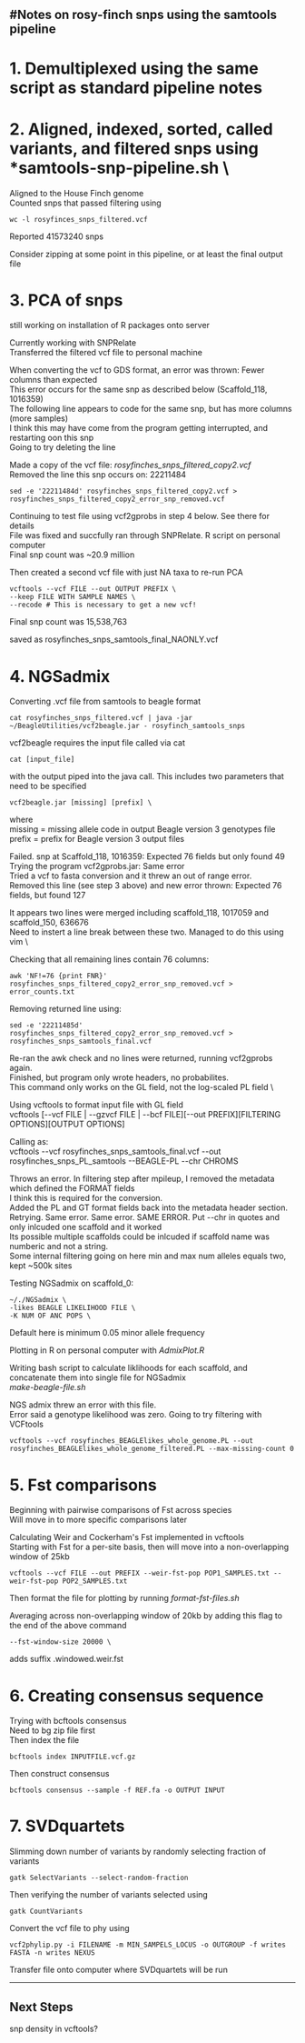 #Notes on rosy-finch snps using the samtools pipeline
-------------------------------------------------------

# 1. Demultiplexed using the same script as standard pipeline notes

# 2. Aligned, indexed, sorted, called variants, and filtered snps using *samtools-snp-pipeline.sh \
Aligned to the House Finch genome \
Counted snps that passed filtering using

	wc -l rosyfinces_snps_filtered.vcf

Reported 41573240 snps

Consider zipping at some point in this pipeline, or at least the final output file

# 3. PCA of snps

still working on installation of R packages onto server 

Currently working with SNPRelate \
Transferred the filtered vcf file to personal machine

When converting the vcf to GDS format, an error was thrown: Fewer columns than expected \
This error occurs for the same snp as described below (Scaffold_118, 1016359)\
The following line appears to code for the same snp, but has more columns (more samples) \
I think this may have come from the program getting interrupted, and restarting oon this snp \
Going to try deleting the line 

Made a copy of the vcf file: *rosyfinches_snps_filtered_copy2.vcf* \
Removed the line this snp occurs on: 22211484

	sed -e '22211484d' rosyfinches_snps_filtered_copy2.vcf > rosyfinches_snps_filtered_copy2_error_snp_removed.vcf 

Continuing to test file using vcf2gprobs in step 4 below. See there for details \
File was fixed and succfully ran through SNPRelate. R script on personal computer
\
Final snp count was ~20.9 million
 
Then created a second vcf file with just NA taxa to re-run PCA 

	vcftools --vcf FILE --out OUTPUT PREFIX \
	--keep FILE WITH SAMPLE NAMES \
	--recode # This is necessary to get a new vcf!

Final snp count was 15,538,763

saved as rosyfinches_snps_samtools_final_NAONLY.vcf

# 4. NGSadmix

Converting .vcf file from samtools to beagle format

	cat rosyfinches_snps_filtered.vcf | java -jar ~/BeagleUtilities/vcf2beagle.jar - rosyfinch_samtools_snps 

vcf2beagle requires the input file called via cat 
	
	cat [input_file]

with the output piped into the java call. This includes two parameters that need to be specified

	vcf2beagle.jar [missing] [prefix] \
where \
	missing = missing allele code in output Beagle version 3 genotypes file
	prefix = prefix for Beagle version 3 output files

Failed. snp at Scaffold_118, 1016359: Expected 76 fields but only found 49\
Trying the program vcf2gprobs.jar: Same error \
Tried a vcf to fasta conversion and it threw an out of range error. \
Removed this line (see step 3 above) and new error thrown: Expected 76 fields, but found 127

It appears two lines were merged including scaffold_118, 1017059 and scaffold_150, 636676 \
Need to instert a line break between these two. Managed to do this using vim \

Checking that all remaining lines contain 76 columns:

	awk 'NF!=76 {print FNR}' rosyfinches_snps_filtered_copy2_error_snp_removed.vcf > error_counts.txt

Removing returned line using: 

	sed -e '22211485d' rosyfinches_snps_filtered_copy2_error_snp_removed.vcf > rosyfinches_snps_samtools_final.vcf

Re-ran the awk check and no lines were returned, running vcf2gprobs again. \
Finished, but program only wrote headers, no probabilites. \
This command only works on the GL field, not the log-scaled PL field \

Using vcftools to format input file with GL field \
	vcftools [--vcf FILE | --gzvcf FILE | --bcf FILE][--out PREFIX][FILTERING OPTIONS][OUTPUT OPTIONS]

Calling as: \
	vcftools --vcf rosyfinches_snps_samtools_final.vcf --out rosyfinches_snps_PL_samtools --BEAGLE-PL --chr CHROMS

Throws an error. In filtering step after mpileup, I removed the metadata which defined the FORMAT fields \
I think this is required for the conversion. \
Added the PL and GT format fields back into the metadata header section.\
Retrying. Same error. Same error. SAME ERROR.
Put --chr in quotes and only inlcuded one scaffold and it worked \
Its possible multiple scaffolds could be inlcuded if scaffold name was numberic and not a string. \
Some internal filtering going on here min and max num alleles equals two, kept ~500k sites

Testing NGSadmix on scaffold_0:

	~/./NGSadmix \
	-likes BEAGLE LIKELIHOOD FILE \
	-K NUM OF ANC POPS \

Default here is minimum 0.05 minor allele frequency

Plotting in R on personal computer with *AdmixPlot.R*

Writing bash script to calculate liklihoods for each scaffold, and concatenate them into single file for NGSadmix \
*make-beagle-file.sh*

NGS admix threw an error with this file. \
Error said a genotype likelihood was zero. Going to try filtering with VCFtools

	vcftools --vcf rosyfinches_BEAGLElikes_whole_genome.PL --out rosyfinches_BEAGLElikes_whole_genome_filtered.PL --max-missing-count 0



# 5. Fst comparisons

Beginning with pairwise comparisons of Fst across species \
Will move in to more specific comparisons later 

Calculating Weir and Cockerham's Fst implemented in vcftools \
Starting with Fst for a per-site basis, then will move into a non-overlapping window of 25kb 

	vcftools --vcf FILE --out PREFIX --weir-fst-pop POP1_SAMPLES.txt --weir-fst-pop POP2_SAMPLES.txt 

Then format the file for plotting by running *format-fst-files.sh*

Averaging across non-overlapping window of 20kb by adding this flag to the end of the above command 

	--fst-window-size 20000 \

adds suffix .windowed.weir.fst


# 6. Creating consensus sequence

Trying with bcftools consensus \
Need to bg zip file first \
Then index the file

	bcftools index INPUTFILE.vcf.gz

Then construct consensus

	bcftools consensus --sample -f REF.fa -o OUTPUT INPUT


# 7. SVDquartets

Slimming down number of variants by randomly selecting fraction of variants

	gatk SelectVariants --select-random-fraction

Then verifying the number of variants selected using
	
	gatk CountVariants

Convert the vcf file to phy using
	
	vcf2phylip.py -i FILENAME -m MIN_SAMPELS_LOCUS -o OUTGROUP -f writes FASTA -n writes NEXUS

Transfer file onto computer where SVDquartets will be run


--------------------------------------
Next Steps
--------------------------------------
snp density in vcftools?
